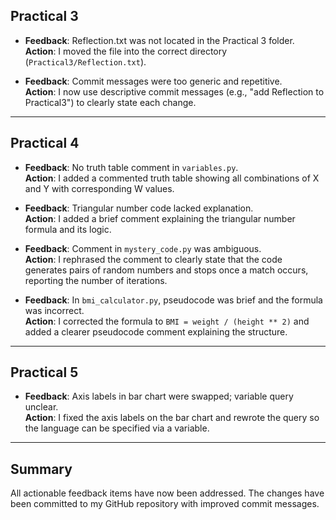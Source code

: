 ## Practical 3

- **Feedback**: Reflection.txt was not located in the Practical 3 folder.  
  **Action**: I moved the file into the correct directory (`Practical3/Reflection.txt`).

- **Feedback**: Commit messages were too generic and repetitive.  
  **Action**: I now use descriptive commit messages (e.g., "add Reflection to Practical3") to clearly state each change.

---

## Practical 4

- **Feedback**: No truth table comment in `variables.py`.  
  **Action**: I added a commented truth table showing all combinations of X and Y with corresponding W values.

- **Feedback**: Triangular number code lacked explanation.  
  **Action**: I added a brief comment explaining the triangular number formula and its logic.

- **Feedback**: Comment in `mystery_code.py` was ambiguous.  
  **Action**: I rephrased the comment to clearly state that the code generates pairs of random numbers and stops once a match occurs, reporting the number of iterations.

- **Feedback**: In `bmi_calculator.py`, pseudocode was brief and the formula was incorrect.  
  **Action**: I corrected the formula to `BMI = weight / (height ** 2)` and added a clearer pseudocode comment explaining the structure.

---

## Practical 5

- **Feedback**: Axis labels in bar chart were swapped; variable query unclear.  
  **Action**: I fixed the axis labels on the bar chart and rewrote the query so the language can be specified via a variable.

---

## Summary

All actionable feedback items have now been addressed. The changes have been committed to my GitHub repository with improved commit messages.


